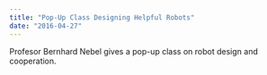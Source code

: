 ```yaml
---
title: "Pop-Up Class Designing Helpful Robots"
date: "2016-04-27"
---
```

Profesor Bernhard Nebel gives a pop-up class on robot design and cooperation.
